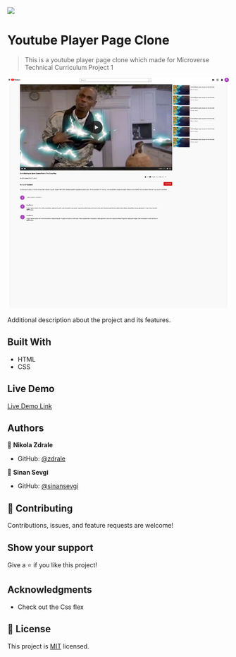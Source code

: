 ![](https://img.shields.io/badge/Microverse-blueviolet)

# Youtube Player Page Clone

> This is a youtube player page clone which made for Microverse Technical Curriculum Project 1

![screenshot](./screenshot.jpg)

Additional description about the project and its features.

## Built With

- HTML
- CSS

## Live Demo

[Live Demo Link](https://sinansevgi.github.io/flowyoutube/)

## Authors

👤 **Nikola Zdrale**

- GitHub: [@zdrale](https://github.com/zdrale)

👤 **Sinan Sevgi**

- GitHub: [@sinansevgi](https://github.com/sinansevgi)

## 🤝 Contributing

Contributions, issues, and feature requests are welcome!

## Show your support

Give a ⭐️ if you like this project!

## Acknowledgments

- Check out the Css flex

## 📝 License

This project is [MIT](lic.url) licensed.
